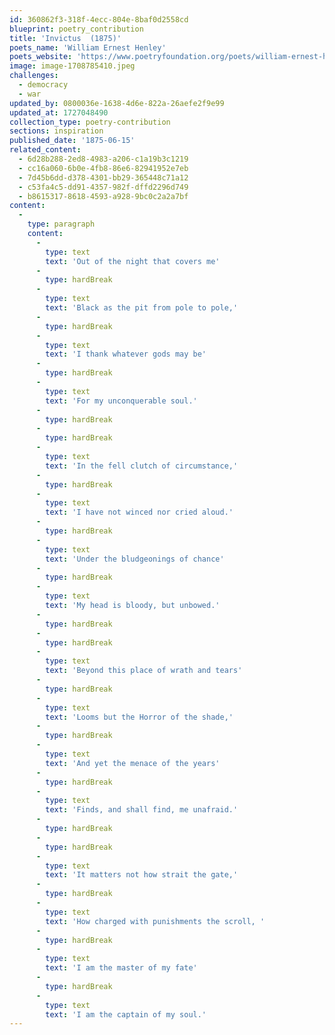 ```yaml
---
id: 360862f3-318f-4ecc-804e-8baf0d2558cd
blueprint: poetry_contribution
title: 'Invictus  (1875)'
poets_name: 'William Ernest Henley'
poets_website: 'https://www.poetryfoundation.org/poets/william-ernest-henley'
image: image-1708785410.jpeg
challenges:
  - democracy
  - war
updated_by: 0800036e-1638-4d6e-822a-26aefe2f9e99
updated_at: 1727048490
collection_type: poetry-contribution
sections: inspiration
published_date: '1875-06-15'
related_content:
  - 6d28b288-2ed8-4983-a206-c1a19b3c1219
  - cc16a060-6b0e-4fb8-86e6-82941952e7eb
  - 7d45b6dd-d378-4301-bb29-365448c71a12
  - c53fa4c5-dd91-4357-982f-dffd2296d749
  - b8615317-8618-4593-a928-9bc0c2a2a7bf
content:
  -
    type: paragraph
    content:
      -
        type: text
        text: 'Out of the night that covers me'
      -
        type: hardBreak
      -
        type: text
        text: 'Black as the pit from pole to pole,'
      -
        type: hardBreak
      -
        type: text
        text: 'I thank whatever gods may be'
      -
        type: hardBreak
      -
        type: text
        text: 'For my unconquerable soul.'
      -
        type: hardBreak
      -
        type: hardBreak
      -
        type: text
        text: 'In the fell clutch of circumstance,'
      -
        type: hardBreak
      -
        type: text
        text: 'I have not winced nor cried aloud.'
      -
        type: hardBreak
      -
        type: text
        text: 'Under the bludgeonings of chance'
      -
        type: hardBreak
      -
        type: text
        text: 'My head is bloody, but unbowed.'
      -
        type: hardBreak
      -
        type: hardBreak
      -
        type: text
        text: 'Beyond this place of wrath and tears'
      -
        type: hardBreak
      -
        type: text
        text: 'Looms but the Horror of the shade,'
      -
        type: hardBreak
      -
        type: text
        text: 'And yet the menace of the years'
      -
        type: hardBreak
      -
        type: text
        text: 'Finds, and shall find, me unafraid.'
      -
        type: hardBreak
      -
        type: hardBreak
      -
        type: text
        text: 'It matters not how strait the gate,'
      -
        type: hardBreak
      -
        type: text
        text: 'How charged with punishments the scroll, '
      -
        type: hardBreak
      -
        type: text
        text: 'I am the master of my fate'
      -
        type: hardBreak
      -
        type: text
        text: 'I am the captain of my soul.'
---
```

